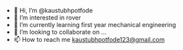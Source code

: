 - 👋 Hi, I’m @kaustubhpotfode
- 👀 I’m interested in rover
- 🌱 I’m currently learning first year mechanical engineering
- 💞️ I’m looking to collaborate on ...
- 📫 How to reach me kaustubhpotfode123@gmail.com

<!---
kaustubhpotfode/kaustubhpotfode is a ✨ special ✨ repository because its `README.md` (this file) appears on your GitHub profile.
You can click the Preview link to take a look at your changes.
--->
